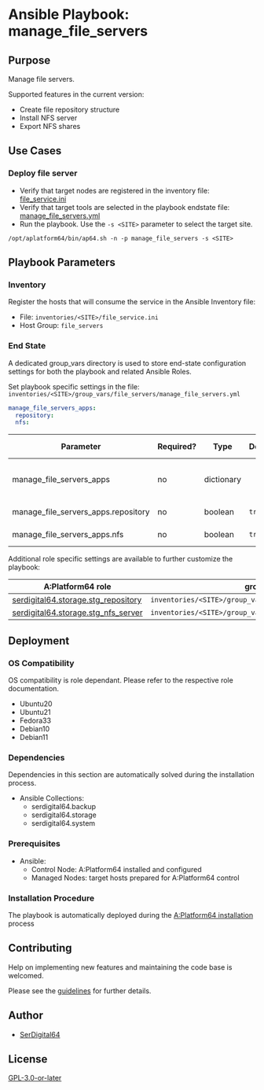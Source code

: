 # Ansible Playbook: manage_file_servers

## Purpose

Manage file servers.

Supported features in the current version:

- Create file repository structure
- Install NFS server
- Export NFS shares

## Use Cases

### Deploy file server

- Verify that target nodes are registered in the inventory file: [file_service.ini](#inventory)
- Verify that target tools are selected in the playbook endstate file: [manage_file_servers.yml](#end-state)
- Run the playbook. Use the `-s <SITE>` parameter to select the target site.

```shell
/opt/aplatform64/bin/ap64.sh -n -p manage_file_servers -s <SITE>
```

## Playbook Parameters

### Inventory

Register the hosts that will consume the service in the Ansible Inventory file:

- File: `inventories/<SITE>/file_service.ini`
- Host Group: `file_servers`

### End State

A dedicated group_vars directory is used to store end-state configuration settings for both the playbook and related Ansible Roles.

Set playbook specific settings in the file: `inventories/<SITE>/group_vars/file_servers/manage_file_servers.yml`

```yaml
manage_file_servers_apps:
  repository:
  nfs:
```

| Parameter                           | Required? | Type       | Default | Purpose / Value                           |
| ----------------------------------- | --------- | ---------- | ------- | ----------------------------------------- |
| manage_file_servers_apps            | no        | dictionary |         | Define what applications will be deployed |
| manage_file_servers_apps.repository | no        | boolean    | `true`  | Deploy the application?                   |
| manage_file_servers_apps.nfs        | no        | boolean    | `true`  | Deploy the application?                   |

Additional role specific settings are available to further customize the playbook:

| A:Platform64 role                                                                 | group_vars file                                                 |
| --------------------------------------------------------------------------------- | --------------------------------------------------------------- |
| [serdigital64.storage.stg_repository](../roles/stg_repository.md#role-parameters) | `inventories/<SITE>/group_vars/file_servers/stg_repository.yml` |
| [serdigital64.storage.stg_nfs_server](../roles/stg_nfs_server.md#role-parameters) | `inventories/<SITE>/group_vars/file_servers/stg_nfs_server.yml` |

## Deployment

### OS Compatibility

OS compatibility is role dependant. Please refer to the respective role documentation.
- Ubuntu20
- Ubuntu21
- Fedora33
- Debian10
- Debian11

### Dependencies

Dependencies in this section are automatically solved during the installation process.

- Ansible Collections:
  - serdigital64.backup
  - serdigital64.storage
  - serdigital64.system

### Prerequisites

- Ansible:
  - Control Node: A:Platform64 installed and configured
  - Managed Nodes: target hosts prepared for A:Platform64 control

### Installation Procedure

The playbook is automatically deployed during the [A:Platform64 installation](../index.md#installation) process

## Contributing

Help on implementing new features and maintaining the code base is welcomed.

Please see the [guidelines](https://aplatform64.readthedocs.io/en/latest/CONTRIBUTING) for further details.

## Author

- [SerDigital64](https://serdigital64.github.io/)

## License

[GPL-3.0-or-later](https://www.gnu.org/licenses/gpl-3.0.txt)
